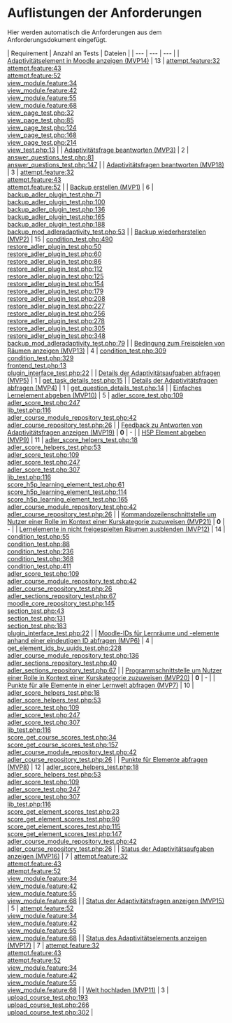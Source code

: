 # Auflistungen der Anforderungen

Hier werden automatisch die Anforderungen aus dem Anforderungsdokument eingefügt.

[//]: # (Script-Start)
| Requirement | Anzahl an Tests | Dateien |
| --- | --- | --- |
| [Adaptivitätselement in Moodle anzeigen (MVP14)](MVP14.md) | 13 | [attempt.feature:32](https://github.com/ProjektAdLer/MoodlePluginModAdleradaptivity/blob/main/tests/behat/attempt.feature#L32)<br/>[attempt.feature:43](https://github.com/ProjektAdLer/MoodlePluginModAdleradaptivity/blob/main/tests/behat/attempt.feature#L43)<br/>[attempt.feature:52](https://github.com/ProjektAdLer/MoodlePluginModAdleradaptivity/blob/main/tests/behat/attempt.feature#L52)<br/>[view_module.feature:34](https://github.com/ProjektAdLer/MoodlePluginModAdleradaptivity/blob/main/tests/behat/view_module.feature#L34)<br/>[view_module.feature:42](https://github.com/ProjektAdLer/MoodlePluginModAdleradaptivity/blob/main/tests/behat/view_module.feature#L42)<br/>[view_module.feature:55](https://github.com/ProjektAdLer/MoodlePluginModAdleradaptivity/blob/main/tests/behat/view_module.feature#L55)<br/>[view_module.feature:68](https://github.com/ProjektAdLer/MoodlePluginModAdleradaptivity/blob/main/tests/behat/view_module.feature#L68)<br/>[view_page_test.php:32](https://github.com/ProjektAdLer/MoodlePluginModAdleradaptivity/blob/main/tests/local/output/pages/view_page_test.php#L32)<br/>[view_page_test.php:85](https://github.com/ProjektAdLer/MoodlePluginModAdleradaptivity/blob/main/tests/local/output/pages/view_page_test.php#L85)<br/>[view_page_test.php:124](https://github.com/ProjektAdLer/MoodlePluginModAdleradaptivity/blob/main/tests/local/output/pages/view_page_test.php#L124)<br/>[view_page_test.php:168](https://github.com/ProjektAdLer/MoodlePluginModAdleradaptivity/blob/main/tests/local/output/pages/view_page_test.php#L168)<br/>[view_page_test.php:214](https://github.com/ProjektAdLer/MoodlePluginModAdleradaptivity/blob/main/tests/local/output/pages/view_page_test.php#L214)<br/>[view_test.php:13](https://github.com/ProjektAdLer/MoodlePluginModAdleradaptivity/blob/main/tests/view_test.php#L13) |
| [Adaptivitätsfrage beantworten (MVP3)](MVP3.md) | 2 | [answer_questions_test.php:81](https://github.com/ProjektAdLer/MoodlePluginModAdleradaptivity/blob/main/tests/external/answer_questions_test.php#L81)<br/>[answer_questions_test.php:147](https://github.com/ProjektAdLer/MoodlePluginModAdleradaptivity/blob/main/tests/external/answer_questions_test.php#L147) |
| [Adaptivitätsfragen beantworten (MVP18)](MVP18.md) | 3 | [attempt.feature:32](https://github.com/ProjektAdLer/MoodlePluginModAdleradaptivity/blob/main/tests/behat/attempt.feature#L32)<br/>[attempt.feature:43](https://github.com/ProjektAdLer/MoodlePluginModAdleradaptivity/blob/main/tests/behat/attempt.feature#L43)<br/>[attempt.feature:52](https://github.com/ProjektAdLer/MoodlePluginModAdleradaptivity/blob/main/tests/behat/attempt.feature#L52) |
| [Backup erstellen (MVP1)](MVP1.md) | 6 | [backup_adler_plugin_test.php:71](https://github.com/ProjektAdLer/MoodlePluginLocal/blob/main/tests/backup/moodle2/backup_adler_plugin_test.php#L71)<br/>[backup_adler_plugin_test.php:100](https://github.com/ProjektAdLer/MoodlePluginLocal/blob/main/tests/backup/moodle2/backup_adler_plugin_test.php#L100)<br/>[backup_adler_plugin_test.php:136](https://github.com/ProjektAdLer/MoodlePluginLocal/blob/main/tests/backup/moodle2/backup_adler_plugin_test.php#L136)<br/>[backup_adler_plugin_test.php:165](https://github.com/ProjektAdLer/MoodlePluginLocal/blob/main/tests/backup/moodle2/backup_adler_plugin_test.php#L165)<br/>[backup_adler_plugin_test.php:188](https://github.com/ProjektAdLer/MoodlePluginLocal/blob/main/tests/backup/moodle2/backup_adler_plugin_test.php#L188)<br/>[backup_mod_adleradaptivity_test.php:53](https://github.com/ProjektAdLer/MoodlePluginModAdleradaptivity/blob/main/tests/backup/backup_mod_adleradaptivity_test.php#L53) |
| [Backup wiederherstellen (MVP2)](MVP2.md) | 15 | [condition_test.php:490](https://github.com/ProjektAdLer/MoodlePluginAvailability/blob/main/tests/condition_test.php#L490)<br/>[restore_adler_plugin_test.php:50](https://github.com/ProjektAdLer/MoodlePluginLocal/blob/main/tests/backup/moodle2/restore_adler_plugin_test.php#L50)<br/>[restore_adler_plugin_test.php:60](https://github.com/ProjektAdLer/MoodlePluginLocal/blob/main/tests/backup/moodle2/restore_adler_plugin_test.php#L60)<br/>[restore_adler_plugin_test.php:86](https://github.com/ProjektAdLer/MoodlePluginLocal/blob/main/tests/backup/moodle2/restore_adler_plugin_test.php#L86)<br/>[restore_adler_plugin_test.php:112](https://github.com/ProjektAdLer/MoodlePluginLocal/blob/main/tests/backup/moodle2/restore_adler_plugin_test.php#L112)<br/>[restore_adler_plugin_test.php:125](https://github.com/ProjektAdLer/MoodlePluginLocal/blob/main/tests/backup/moodle2/restore_adler_plugin_test.php#L125)<br/>[restore_adler_plugin_test.php:154](https://github.com/ProjektAdLer/MoodlePluginLocal/blob/main/tests/backup/moodle2/restore_adler_plugin_test.php#L154)<br/>[restore_adler_plugin_test.php:179](https://github.com/ProjektAdLer/MoodlePluginLocal/blob/main/tests/backup/moodle2/restore_adler_plugin_test.php#L179)<br/>[restore_adler_plugin_test.php:208](https://github.com/ProjektAdLer/MoodlePluginLocal/blob/main/tests/backup/moodle2/restore_adler_plugin_test.php#L208)<br/>[restore_adler_plugin_test.php:227](https://github.com/ProjektAdLer/MoodlePluginLocal/blob/main/tests/backup/moodle2/restore_adler_plugin_test.php#L227)<br/>[restore_adler_plugin_test.php:256](https://github.com/ProjektAdLer/MoodlePluginLocal/blob/main/tests/backup/moodle2/restore_adler_plugin_test.php#L256)<br/>[restore_adler_plugin_test.php:278](https://github.com/ProjektAdLer/MoodlePluginLocal/blob/main/tests/backup/moodle2/restore_adler_plugin_test.php#L278)<br/>[restore_adler_plugin_test.php:305](https://github.com/ProjektAdLer/MoodlePluginLocal/blob/main/tests/backup/moodle2/restore_adler_plugin_test.php#L305)<br/>[restore_adler_plugin_test.php:348](https://github.com/ProjektAdLer/MoodlePluginLocal/blob/main/tests/backup/moodle2/restore_adler_plugin_test.php#L348)<br/>[backup_mod_adleradaptivity_test.php:79](https://github.com/ProjektAdLer/MoodlePluginModAdleradaptivity/blob/main/tests/backup/backup_mod_adleradaptivity_test.php#L79) |
| [Bedingung zum Freispielen von Räumen anzeigen (MVP13)](MVP13.md) | 4 | [condition_test.php:309](https://github.com/ProjektAdLer/MoodlePluginAvailability/blob/main/tests/condition_test.php#L309)<br/>[condition_test.php:329](https://github.com/ProjektAdLer/MoodlePluginAvailability/blob/main/tests/condition_test.php#L329)<br/>[frontend_test.php:13](https://github.com/ProjektAdLer/MoodlePluginAvailability/blob/main/tests/frontend_test.php#L13)<br/>[plugin_interface_test.php:22](https://github.com/ProjektAdLer/MoodlePluginLocal/blob/main/tests/plugin_interface_test.php#L22) |
| [Details der Adaptivitätsaufgaben abfragen (MVP5)](MVP5.md) | 1 | [get_task_details_test.php:15](https://github.com/ProjektAdLer/MoodlePluginModAdleradaptivity/blob/main/tests/external/get_task_details_test.php#L15) |
| [Details der Adaptivitätsfragen abfragen (MVP4)](MVP4.md) | 1 | [get_question_details_test.php:14](https://github.com/ProjektAdLer/MoodlePluginModAdleradaptivity/blob/main/tests/external/get_question_details_test.php#L14) |
| [Einfaches Lernelement abgeben (MVP10)](MVP10.md) | 5 | [adler_score_test.php:109](https://github.com/ProjektAdLer/MoodlePluginLocal/blob/main/tests/adler_score_test.php#L109)<br/>[adler_score_test.php:247](https://github.com/ProjektAdLer/MoodlePluginLocal/blob/main/tests/adler_score_test.php#L247)<br/>[lib_test.php:116](https://github.com/ProjektAdLer/MoodlePluginLocal/blob/main/tests/external/lib_test.php#L116)<br/>[adler_course_module_repository_test.php:42](https://github.com/ProjektAdLer/MoodlePluginLocal/blob/main/tests/local/db/adler_course_module_repository_test.php#L42)<br/>[adler_course_repository_test.php:26](https://github.com/ProjektAdLer/MoodlePluginLocal/blob/main/tests/local/db/adler_course_repository_test.php#L26) |
| [Feedback zu Antworten von Adaptivitätsfragen anzeigen (MVP19)](MVP19.md) | **0** | - |
| [H5P Element abgeben (MVP9)](MVP9.md) | 11 | [adler_score_helpers_test.php:18](https://github.com/ProjektAdLer/MoodlePluginLocal/blob/main/tests/adler_score_helpers_test.php#L18)<br/>[adler_score_helpers_test.php:53](https://github.com/ProjektAdLer/MoodlePluginLocal/blob/main/tests/adler_score_helpers_test.php#L53)<br/>[adler_score_test.php:109](https://github.com/ProjektAdLer/MoodlePluginLocal/blob/main/tests/adler_score_test.php#L109)<br/>[adler_score_test.php:247](https://github.com/ProjektAdLer/MoodlePluginLocal/blob/main/tests/adler_score_test.php#L247)<br/>[adler_score_test.php:307](https://github.com/ProjektAdLer/MoodlePluginLocal/blob/main/tests/adler_score_test.php#L307)<br/>[lib_test.php:116](https://github.com/ProjektAdLer/MoodlePluginLocal/blob/main/tests/external/lib_test.php#L116)<br/>[score_h5p_learning_element_test.php:61](https://github.com/ProjektAdLer/MoodlePluginLocal/blob/main/tests/external/score_h5p_learning_element_test.php#L61)<br/>[score_h5p_learning_element_test.php:114](https://github.com/ProjektAdLer/MoodlePluginLocal/blob/main/tests/external/score_h5p_learning_element_test.php#L114)<br/>[score_h5p_learning_element_test.php:165](https://github.com/ProjektAdLer/MoodlePluginLocal/blob/main/tests/external/score_h5p_learning_element_test.php#L165)<br/>[adler_course_module_repository_test.php:42](https://github.com/ProjektAdLer/MoodlePluginLocal/blob/main/tests/local/db/adler_course_module_repository_test.php#L42)<br/>[adler_course_repository_test.php:26](https://github.com/ProjektAdLer/MoodlePluginLocal/blob/main/tests/local/db/adler_course_repository_test.php#L26) |
| [Kommandozeilenschnittstelle um Nutzer einer Rolle im Kontext einer Kurskategorie zuzuweisen (MVP21)](MVP21.md) | **0** | - |
| [Lernelemente in nicht freigespielten Räumen ausblenden (MVP12)](MVP12.md) | 14 | [condition_test.php:55](https://github.com/ProjektAdLer/MoodlePluginAvailability/blob/main/tests/condition_test.php#L55)<br/>[condition_test.php:88](https://github.com/ProjektAdLer/MoodlePluginAvailability/blob/main/tests/condition_test.php#L88)<br/>[condition_test.php:236](https://github.com/ProjektAdLer/MoodlePluginAvailability/blob/main/tests/condition_test.php#L236)<br/>[condition_test.php:368](https://github.com/ProjektAdLer/MoodlePluginAvailability/blob/main/tests/condition_test.php#L368)<br/>[condition_test.php:411](https://github.com/ProjektAdLer/MoodlePluginAvailability/blob/main/tests/condition_test.php#L411)<br/>[adler_score_test.php:109](https://github.com/ProjektAdLer/MoodlePluginLocal/blob/main/tests/adler_score_test.php#L109)<br/>[adler_course_module_repository_test.php:42](https://github.com/ProjektAdLer/MoodlePluginLocal/blob/main/tests/local/db/adler_course_module_repository_test.php#L42)<br/>[adler_course_repository_test.php:26](https://github.com/ProjektAdLer/MoodlePluginLocal/blob/main/tests/local/db/adler_course_repository_test.php#L26)<br/>[adler_sections_repository_test.php:67](https://github.com/ProjektAdLer/MoodlePluginLocal/blob/main/tests/local/db/adler_sections_repository_test.php#L67)<br/>[moodle_core_repository_test.php:145](https://github.com/ProjektAdLer/MoodlePluginLocal/blob/main/tests/local/db/moodle_core_repository_test.php#L145)<br/>[section_test.php:43](https://github.com/ProjektAdLer/MoodlePluginLocal/blob/main/tests/local/section/section_test.php#L43)<br/>[section_test.php:131](https://github.com/ProjektAdLer/MoodlePluginLocal/blob/main/tests/local/section/section_test.php#L131)<br/>[section_test.php:183](https://github.com/ProjektAdLer/MoodlePluginLocal/blob/main/tests/local/section/section_test.php#L183)<br/>[plugin_interface_test.php:22](https://github.com/ProjektAdLer/MoodlePluginLocal/blob/main/tests/plugin_interface_test.php#L22) |
| [Moodle-IDs für Lernräume und -elemente anhand einer eindeutigen ID abfragen (MVP6)](MVP6.md) | 4 | [get_element_ids_by_uuids_test.php:228](https://github.com/ProjektAdLer/MoodlePluginLocal/blob/main/tests/external/get_element_ids_by_uuids_test.php#L228)<br/>[adler_course_module_repository_test.php:136](https://github.com/ProjektAdLer/MoodlePluginLocal/blob/main/tests/local/db/adler_course_module_repository_test.php#L136)<br/>[adler_sections_repository_test.php:40](https://github.com/ProjektAdLer/MoodlePluginLocal/blob/main/tests/local/db/adler_sections_repository_test.php#L40)<br/>[adler_sections_repository_test.php:67](https://github.com/ProjektAdLer/MoodlePluginLocal/blob/main/tests/local/db/adler_sections_repository_test.php#L67) |
| [Programmschnittstelle um Nutzer einer Rolle in Kontext einer Kurskategorie zuzuweisen (MVP20)](MVP20.md) | **0** | - |
| [Punkte für alle Elemente in einer Lernwelt abfragen (MVP7)](MVP7.md) | 10 | [adler_score_helpers_test.php:18](https://github.com/ProjektAdLer/MoodlePluginLocal/blob/main/tests/adler_score_helpers_test.php#L18)<br/>[adler_score_helpers_test.php:53](https://github.com/ProjektAdLer/MoodlePluginLocal/blob/main/tests/adler_score_helpers_test.php#L53)<br/>[adler_score_test.php:109](https://github.com/ProjektAdLer/MoodlePluginLocal/blob/main/tests/adler_score_test.php#L109)<br/>[adler_score_test.php:247](https://github.com/ProjektAdLer/MoodlePluginLocal/blob/main/tests/adler_score_test.php#L247)<br/>[adler_score_test.php:307](https://github.com/ProjektAdLer/MoodlePluginLocal/blob/main/tests/adler_score_test.php#L307)<br/>[lib_test.php:116](https://github.com/ProjektAdLer/MoodlePluginLocal/blob/main/tests/external/lib_test.php#L116)<br/>[score_get_course_scores_test.php:34](https://github.com/ProjektAdLer/MoodlePluginLocal/blob/main/tests/external/score_get_course_scores_test.php#L34)<br/>[score_get_course_scores_test.php:157](https://github.com/ProjektAdLer/MoodlePluginLocal/blob/main/tests/external/score_get_course_scores_test.php#L157)<br/>[adler_course_module_repository_test.php:42](https://github.com/ProjektAdLer/MoodlePluginLocal/blob/main/tests/local/db/adler_course_module_repository_test.php#L42)<br/>[adler_course_repository_test.php:26](https://github.com/ProjektAdLer/MoodlePluginLocal/blob/main/tests/local/db/adler_course_repository_test.php#L26) |
| [Punkte für Elemente abfragen (MVP8)](MVP8.md) | 12 | [adler_score_helpers_test.php:18](https://github.com/ProjektAdLer/MoodlePluginLocal/blob/main/tests/adler_score_helpers_test.php#L18)<br/>[adler_score_helpers_test.php:53](https://github.com/ProjektAdLer/MoodlePluginLocal/blob/main/tests/adler_score_helpers_test.php#L53)<br/>[adler_score_test.php:109](https://github.com/ProjektAdLer/MoodlePluginLocal/blob/main/tests/adler_score_test.php#L109)<br/>[adler_score_test.php:247](https://github.com/ProjektAdLer/MoodlePluginLocal/blob/main/tests/adler_score_test.php#L247)<br/>[adler_score_test.php:307](https://github.com/ProjektAdLer/MoodlePluginLocal/blob/main/tests/adler_score_test.php#L307)<br/>[lib_test.php:116](https://github.com/ProjektAdLer/MoodlePluginLocal/blob/main/tests/external/lib_test.php#L116)<br/>[score_get_element_scores_test.php:23](https://github.com/ProjektAdLer/MoodlePluginLocal/blob/main/tests/external/score_get_element_scores_test.php#L23)<br/>[score_get_element_scores_test.php:90](https://github.com/ProjektAdLer/MoodlePluginLocal/blob/main/tests/external/score_get_element_scores_test.php#L90)<br/>[score_get_element_scores_test.php:115](https://github.com/ProjektAdLer/MoodlePluginLocal/blob/main/tests/external/score_get_element_scores_test.php#L115)<br/>[score_get_element_scores_test.php:147](https://github.com/ProjektAdLer/MoodlePluginLocal/blob/main/tests/external/score_get_element_scores_test.php#L147)<br/>[adler_course_module_repository_test.php:42](https://github.com/ProjektAdLer/MoodlePluginLocal/blob/main/tests/local/db/adler_course_module_repository_test.php#L42)<br/>[adler_course_repository_test.php:26](https://github.com/ProjektAdLer/MoodlePluginLocal/blob/main/tests/local/db/adler_course_repository_test.php#L26) |
| [Status der Adaptivitätsaufgaben anzeigen (MVP16)](MVP16.md) | 7 | [attempt.feature:32](https://github.com/ProjektAdLer/MoodlePluginModAdleradaptivity/blob/main/tests/behat/attempt.feature#L32)<br/>[attempt.feature:43](https://github.com/ProjektAdLer/MoodlePluginModAdleradaptivity/blob/main/tests/behat/attempt.feature#L43)<br/>[attempt.feature:52](https://github.com/ProjektAdLer/MoodlePluginModAdleradaptivity/blob/main/tests/behat/attempt.feature#L52)<br/>[view_module.feature:34](https://github.com/ProjektAdLer/MoodlePluginModAdleradaptivity/blob/main/tests/behat/view_module.feature#L34)<br/>[view_module.feature:42](https://github.com/ProjektAdLer/MoodlePluginModAdleradaptivity/blob/main/tests/behat/view_module.feature#L42)<br/>[view_module.feature:55](https://github.com/ProjektAdLer/MoodlePluginModAdleradaptivity/blob/main/tests/behat/view_module.feature#L55)<br/>[view_module.feature:68](https://github.com/ProjektAdLer/MoodlePluginModAdleradaptivity/blob/main/tests/behat/view_module.feature#L68) |
| [Status der Adaptivitätsfragen anzeigen (MVP15)](MVP15.md) | 5 | [attempt.feature:52](https://github.com/ProjektAdLer/MoodlePluginModAdleradaptivity/blob/main/tests/behat/attempt.feature#L52)<br/>[view_module.feature:34](https://github.com/ProjektAdLer/MoodlePluginModAdleradaptivity/blob/main/tests/behat/view_module.feature#L34)<br/>[view_module.feature:42](https://github.com/ProjektAdLer/MoodlePluginModAdleradaptivity/blob/main/tests/behat/view_module.feature#L42)<br/>[view_module.feature:55](https://github.com/ProjektAdLer/MoodlePluginModAdleradaptivity/blob/main/tests/behat/view_module.feature#L55)<br/>[view_module.feature:68](https://github.com/ProjektAdLer/MoodlePluginModAdleradaptivity/blob/main/tests/behat/view_module.feature#L68) |
| [Status des Adaptivitätselements anzeigen (MVP17)](MVP17.md) | 7 | [attempt.feature:32](https://github.com/ProjektAdLer/MoodlePluginModAdleradaptivity/blob/main/tests/behat/attempt.feature#L32)<br/>[attempt.feature:43](https://github.com/ProjektAdLer/MoodlePluginModAdleradaptivity/blob/main/tests/behat/attempt.feature#L43)<br/>[attempt.feature:52](https://github.com/ProjektAdLer/MoodlePluginModAdleradaptivity/blob/main/tests/behat/attempt.feature#L52)<br/>[view_module.feature:34](https://github.com/ProjektAdLer/MoodlePluginModAdleradaptivity/blob/main/tests/behat/view_module.feature#L34)<br/>[view_module.feature:42](https://github.com/ProjektAdLer/MoodlePluginModAdleradaptivity/blob/main/tests/behat/view_module.feature#L42)<br/>[view_module.feature:55](https://github.com/ProjektAdLer/MoodlePluginModAdleradaptivity/blob/main/tests/behat/view_module.feature#L55)<br/>[view_module.feature:68](https://github.com/ProjektAdLer/MoodlePluginModAdleradaptivity/blob/main/tests/behat/view_module.feature#L68) |
| [Welt hochladen (MVP11)](MVP11.md) | 3 | [upload_course_test.php:193](https://github.com/ProjektAdLer/MoodlePluginLocal/blob/main/tests/external/upload_course_test.php#L193)<br/>[upload_course_test.php:266](https://github.com/ProjektAdLer/MoodlePluginLocal/blob/main/tests/external/upload_course_test.php#L266)<br/>[upload_course_test.php:302](https://github.com/ProjektAdLer/MoodlePluginLocal/blob/main/tests/external/upload_course_test.php#L302) |